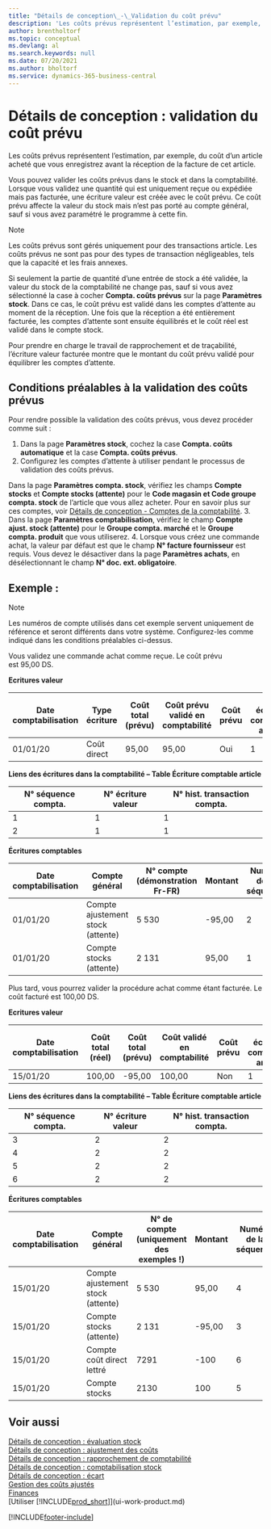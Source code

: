 ```yaml
---
title: "Détails de conception\_-\_Validation du coût prévu"
description: 'Les coûts prévus représentent l’estimation, par exemple, du coût d’un article acheté que vous enregistrez avant la réception de la facture de cet article.'
author: brentholtorf
ms.topic: conceptual
ms.devlang: al
ms.search.keywords: null
ms.date: 07/20/2021
ms.author: bholtorf
ms.service: dynamics-365-business-central
---
```

# <a name="design-details-expected-cost-posting"></a>Détails de conception : validation du coût prévu
Les coûts prévus représentent l’estimation, par exemple, du coût d’un article acheté que vous enregistrez avant la réception de la facture de cet article.  

 Vous pouvez valider les coûts prévus dans le stock et dans la comptabilité. Lorsque vous validez une quantité qui est uniquement reçue ou expédiée mais pas facturée, une écriture valeur est créée avec le coût prévu. Ce coût prévu affecte la valeur du stock mais n’est pas porté au compte général, sauf si vous avez paramétré le programme à cette fin.  

> [!NOTE]  
>  Les coûts prévus sont gérés uniquement pour des transactions article. Les coûts prévus ne sont pas pour des types de transaction négligeables, tels que la capacité et les frais annexes.  

 Si seulement la partie de quantité d’une entrée de stock a été validée, la valeur du stock de la comptabilité ne change pas, sauf si vous avez sélectionné la case à cocher **Compta. coûts prévus** sur la page **Paramètres stock**. Dans ce cas, le coût prévu est validé dans les comptes d’attente au moment de la réception. Une fois que la réception a été entièrement facturée, les comptes d’attente sont ensuite équilibrés et le coût réel est validé dans le compte stock.  

 Pour prendre en charge le travail de rapprochement et de traçabilité, l’écriture valeur facturée montre que le montant du coût prévu validé pour équilibrer les comptes d’attente.  

## <a name="prerequisites-for-posting-expected-costs"></a>Conditions préalables à la validation des coûts prévus

Pour rendre possible la validation des coûts prévus, vous devez procéder comme suit :
1. Dans la page **Paramètres stock**, cochez la case **Compta. coûts automatique** et la case **Compta. coûts prévus**.
2. Configurez les comptes d’attente à utiliser pendant le processus de validation des coûts prévus.  

  Dans la page **Paramètres compta. stock**, vérifiez les champs **Compte stocks** et **Compte stocks (attente)** pour le **Code magasin et Code groupe compta. stock** de l’article que vous allez acheter. Pour en savoir plus sur ces comptes, voir [Détails de conception - Comptes de la comptabilité](design-details-accounts-in-the-general-ledger.md).
3. Dans la page **Paramètres comptabilisation**, vérifiez le champ **Compte ajust. stock (attente)** pour le **Groupe compta. marché** et le **Groupe compta. produit** que vous utiliserez.
4. Lorsque vous créez une commande achat, la valeur par défaut est que le champ **N° facture fournisseur** est requis. Vous devez le désactiver dans la page **Paramètres achats**, en désélectionnant le champ **N° doc. ext. obligatoire**.

## <a name="example"></a>Exemple :

> [!NOTE]  
> Les numéros de compte utilisés dans cet exemple servent uniquement de référence et seront différents dans votre système. Configurez-les comme indiqué dans les conditions préalables ci-dessus.

Vous validez une commande achat comme reçue. Le coût prévu est 95,00 DS.  

 **Ecritures valeur**  

|Date comptabilisation|Type écriture|Coût total (prévu)|Coût prévu validé en comptabilité|Coût prévu|N° écriture comptable article|Numéro de la séquence|  
|------------------|----------------|------------------------------|----------------------------------|-------------------|---------------------------|---------------|  
|01/01/20|Coût direct|95,00|95,00|Oui|1|1|  

 **Liens des écritures dans la comptabilité – Table Écriture comptable article**  

|N° séquence compta.|N° écriture valeur|N° hist. transaction compta.|  
|--------------------|---------------------|-----------------------|  
|1|1|1|  
|2|1|1|  

 **Écritures comptables**  

|Date comptabilisation|Compte général|N° compte (démonstration Fr-FR)|Montant|Numéro de la séquence|  
|------------------|------------------|---------------------------------|------------|---------------|  
|01/01/20|Compte ajustement stock (attente)|5 530|-95,00|2|  
|01/01/20|Compte stocks (attente)|2 131|95,00|1|  

 Plus tard, vous pourrez valider la procédure achat comme étant facturée. Le coût facturé est 100,00 DS.  

 **Ecritures valeur**  

|Date comptabilisation|Coût total (réel)|Coût total (prévu)|Coût validé en comptabilité|Coût prévu|N° écriture comptable article|Numéro de la séquence|  
|------------------|----------------------------|------------------------------|-------------------------|-------------------|---------------------------|---------------|  
|15/01/20|100,00|-95,00|100,00|Non|1|2|  

 **Liens des écritures dans la comptabilité – Table Écriture comptable article**  

|N° séquence compta.|N° écriture valeur|N° hist. transaction compta.|  
|--------------------|---------------------|-----------------------|  
|3|2|2|  
|4|2|2|  
|5|2|2|  
|6|2|2|  

 **Écritures comptables**  

|Date comptabilisation|Compte général|N° de compte (uniquement des exemples !)|Montant|Numéro de la séquence|  
|------------------|------------------|---------------------------------|------------|---------------|  
|15/01/20|Compte ajustement stock (attente)|5 530|95,00|4|  
|15/01/20|Compte stocks (attente)|2 131|-95,00|3|  
|15/01/20|Compte coût direct lettré|7291|-100|6|  
|15/01/20|Compte stocks|2130|100|5|  

## <a name="see-also"></a>Voir aussi
 [Détails de conception : évaluation stock](design-details-inventory-costing.md)   
 [Détails de conception : ajustement des coûts](design-details-cost-adjustment.md)   
 [Détails de conception : rapprochement de comptabilité](design-details-reconciliation-with-the-general-ledger.md)   
 [Détails de conception : comptabilisation stock](design-details-inventory-posting.md)   
 [Détails de conception : écart](design-details-variance.md)  
 [Gestion des coûts ajustés](finance-manage-inventory-costs.md)  
 [Finances](finance.md)  
 [Utiliser [!INCLUDE[prod_short](includes/prod_short.md)]](ui-work-product.md)


[!INCLUDE[footer-include](includes/footer-banner.md)]
